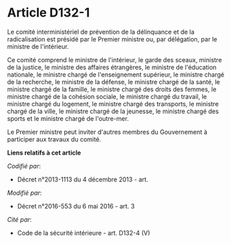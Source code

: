 # Article D132-1

Le comité interministériel de prévention de la délinquance et de la radicalisation est présidé par le Premier ministre ou,
par délégation, par le ministre de l'intérieur.

Ce comité comprend le ministre de l'intérieur, le garde des sceaux, ministre de la justice, le ministre des affaires
étrangères, le ministre de l'éducation nationale, le ministre chargé de l'enseignement supérieur, le ministre chargé de la
recherche, le ministre de la défense, le ministre chargé de la santé, le ministre chargé de la famille, le ministre chargé
des droits des femmes, le ministre chargé de la cohésion sociale, le ministre chargé du travail, le ministre chargé du
logement, le ministre chargé des transports, le ministre chargé de la ville, le ministre chargé de la jeunesse, le ministre
chargé des sports et le ministre chargé de l'outre-mer. 

Le Premier ministre peut inviter d'autres membres du Gouvernement à participer aux travaux du comité.

**Liens relatifs à cet article**

_Codifié par_:

  - Décret n°2013-1113 du 4 décembre 2013 - art.

_Modifié par_:

  - Décret n°2016-553 du 6 mai 2016 - art. 3

_Cité par_:

  - Code de la sécurité intérieure - art. D132-4 (V)
